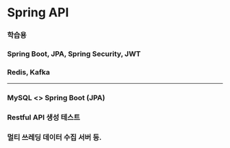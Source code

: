 # Spring API
### 학습용

### Spring Boot, JPA, Spring Security, JWT
### Redis, Kafka

----------------------------------

### MySQL <> Spring Boot (JPA)
### Restful API 생성 테스트
### 멀티 쓰레딩 데이터 수집 서버 등.

